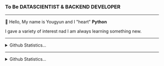 ### To Be DATASCIENTIST & BACKEND DEVELOPER

<hr>


:wave: Hello, My name is Yougyun and I "heart" **Python**

I gave a variety of interest nad I am always learning something new.


<hr>
<details>
    <summary>Github Statistics...</summary>
    <p align = "center">
      <img src="https://github-readme-stats.vercel.app/api?username=fightnyy&show_icons=true"/>
    <p>
</details>

<hr>
<details>
    <summary>Github Statistics...</summary>
    <p align = "center">
      <img src="https://wakatime.com/share/@a8631d72-fc52-4b07-ac58-dbf819ad8f1f/f13c143a-eabe-4d8b-9324-e8528c5bd78f.svg" height="400"/>
    <p>
</details>

 
